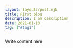 ```yaml
---
layout: layouts/post.njk
title: First blog
description: I am description
date: 2021-01-10
tag: ["#tag1"]
---
```


Write content here
